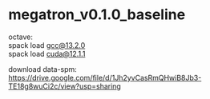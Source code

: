 # megatron_v0.1.0_baseline  
octave:  
spack load gcc@13.2.0  
spack load cuda@12.1.1  

download data-spm:  
https://drive.google.com/file/d/1Jh2yvCasRmQHwiB8Jb3-TE18g8wuCi2c/view?usp=sharing
